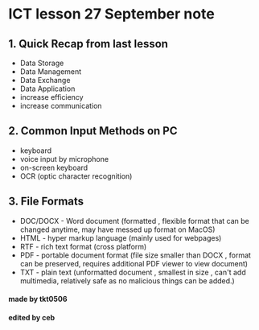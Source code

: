 # ICT lesson 27 September note # 

## 1. Quick Recap from last lesson ## 
- Data Storage
- Data Management 
- Data Exchange 
- Data Application
- increase efficiency 
- increase communication

## 2. Common Input Methods on PC ##
- keyboard
- voice input by microphone 
- on-screen keyboard
- OCR (optic character recognition)

## 3. File Formats ##
- DOC/DOCX - Word document (formatted , flexible format that can be changed anytime, may have messed up format on MacOS)
- HTML - hyper markup language (mainly used for webpages) 
- RTF - rich text format (cross platform)
- PDF - portable document format (file size smaller than DOCX , format can be preserved, requires additional PDF viewer to view document)
- TXT - plain text (unformatted document , smallest in size , can't add multimedia, relatively safe as no malicious things can be added.)


#### made by tkt0506 ####

#### edited by ceb ####